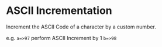 # ASCII Incrementation

Increment the ASCII Code of a character by a custom number.

e.g.
`a=>97` perform ASCII Increment by 1 `b=>98`

